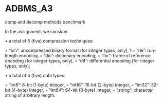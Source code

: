 # ADBMS_A3
 comp and decomp methods benchmark

In the assignment, we consider

• a total of 5 (five) compression techniques:

◦ “bin”: uncompressed binary format (for integer types, only), 1
◦ “rle”: run-length encoding,
◦ “dic”: dictionary encoding,
◦ “for”: frame of reference encoding (for integer types, only),
◦ “dif”: differential encoding (for integer types, only);

• a total of 5 (five) data types:

◦ “int8”: 8-bit (1-byte) integer,
◦ “int16”: 16-bit (2-byte) integer,
◦ “int32”: 32-bit (4-byte) integer,
◦ “int64”: 64-bit (8-byte) integer,
◦ “string”: character string of arbitrary length.

